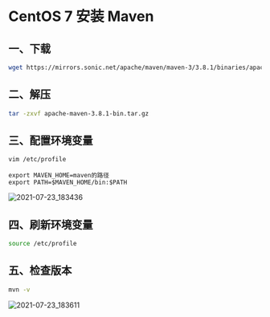 # CentOS 7 安装 Maven

## 一、下载

 ```bash
 wget https://mirrors.sonic.net/apache/maven/maven-3/3.8.1/binaries/apache-maven-3.8.1-bin.tar.gz
 ```

## 二、解压

 ```bash
 tar -zxvf apache-maven-3.8.1-bin.tar.gz
 ```

## 三、配置环境变量

```bash
vim /etc/profile
```

```config
export MAVEN_HOME=maven的路径
export PATH=$MAVEN_HOME/bin:$PATH
```

![2021-07-23_183436](https://img.qinweizhao.com/2021/07/2021-07-23_183436.png)

## 四、刷新环境变量

 ```bash
 source /etc/profile
 ```

## 五、检查版本

 ```bash
 mvn -v
 ```

![2021-07-23_183611](https://img.qinweizhao.com/2021/07/2021-07-23_183611.png)
